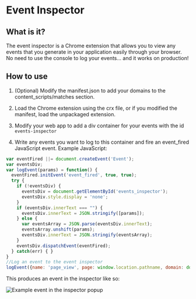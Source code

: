 Event Inspector
===

What is it?
---
The event inspector is a Chrome extension that allows you to view any events that you generate in your application easily through your browser. No need to use the console to log your events... and it works on production!

How to use
---
1. (Optional) Modify the manifest.json to add your domains to the content_scripts/matches section.

2. Load the Chrome extension using the crx file, or if you modified the manifest, load the unpackaged extension.

3. Modify your web app to add a div container for your events with the id `events-inspector`

4. Write any events you want to log to this container and fire an event_fired JavaScript event. Example JavaScript:

```javascript
var eventFired ||= document.createEvent('Event');
var eventsDiv;
var logEvent(params) = function() {
  eventFired.initEvent('event_fired', true, true);
  try {
    if (!eventsDiv) {
      eventsDiv = document.getElementById('events_inspector');
      eventsDiv.style.display = 'none';
    }
    if (eventsDiv.innerText === "") {
      eventsDiv.innerText = JSON.stringify([params]);
    } else {
      var eventsArray = JSON.parse(eventsDiv.innerText);
      eventsArray.unshift(params);
      eventsDiv.innerText = JSON.stringify(eventsArray);
    }
    eventsDiv.dispatchEvent(eventFired);
  } catch(err) { }
}
//Log an event to the event inspector
logEvent({name: 'page_view', page: window.location.pathname, domain: document.domain});
```

This produces an event in the inspector like so:

![Example event in the inspector popup](./event_inspector/raw/master/example.png)